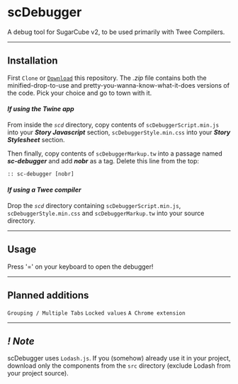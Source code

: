 
# scDebugger
A debug tool for SugarCube v2, to be used primarily with Twee Compilers.

---

## Installation

First `Clone` or [`Download`](https://github.com/cyrusfirheir/sc-debugger/archive/master.zip) this repository. The *.zip* file contains both the minified-drop-to-use and pretty-you-wanna-know-what-it-does versions of the code. Pick your choice and go to town with it.

#### *If using the Twine app*

From inside the *`scd`* directory, copy contents of `scDebuggerScript.min.js` into your ***Story Javascript*** section, `scDebuggerStyle.min.css` into your ***Story Stylesheet*** section.

Then finally, copy contents of `scDebuggerMarkup.tw` into a passage named ***sc-debugger*** and add ***nobr*** as a tag. Delete this line from the top:

```html
:: sc-debugger [nobr]
```

#### *If using a Twee compiler*

Drop the *`scd`* directory containing `scDebuggerScript.min.js`, `scDebuggerStyle.min.css` and `scDebuggerMarkup.tw` into your source directory.

---

## Usage

Press '=' on your keyboard to open the debugger!

---

## Planned additions

`Grouping / Multiple Tabs` `Locked values` `A Chrome extension`

---

## ***! Note***

scDebugger uses `Lodash.js`. If you (somehow) already use it in your project, download only the components from the `src` directory (exclude Lodash from your project source).
